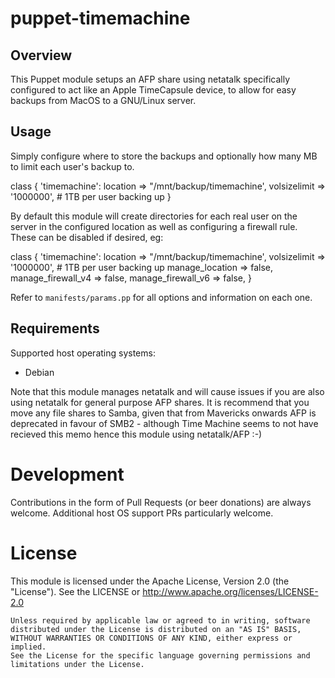 # puppet-timemachine

## Overview

This Puppet module setups an AFP share using netatalk specifically configured
to act like an Apple TimeCapsule device, to allow for easy backups from MacOS
to a GNU/Linux server.


## Usage

Simply configure where to store the backups and optionally how many MB to
limit each user's backup to.

  class { 'timemachine':
    location     => "/mnt/backup/timemachine',
    volsizelimit => '1000000', # 1TB per user backing up
  }

By default this module will create directories for each real user on the server
in the configured location as well as configuring a firewall rule. These can be
disabled if desired, eg:

  class { 'timemachine':
    location           => "/mnt/backup/timemachine',
    volsizelimit       => '1000000', # 1TB per user backing up
    manage_location    => false,
    manage_firewall_v4 => false,
    manage_firewall_v6 => false,
  }

Refer to `manifests/params.pp` for all options and information on each one.


## Requirements

Supported host operating systems:
* Debian

Note that this module manages netatalk and will cause issues if you are also
using netatalk for general purpose AFP shares. It is recommend that you move
any file shares to Samba, given that from Mavericks onwards AFP is deprecated
in favour of SMB2 - although Time Machine seems to not have recieved this memo
hence this module using netatalk/AFP :-)


# Development

Contributions in the form of Pull Requests (or beer donations) are always
welcome. Additional host OS support PRs particularly welcome.


# License

This module is licensed under the Apache License, Version 2.0 (the "License").
See the LICENSE or http://www.apache.org/licenses/LICENSE-2.0

    Unless required by applicable law or agreed to in writing, software
    distributed under the License is distributed on an "AS IS" BASIS,
    WITHOUT WARRANTIES OR CONDITIONS OF ANY KIND, either express or implied.
    See the License for the specific language governing permissions and
    limitations under the License.

